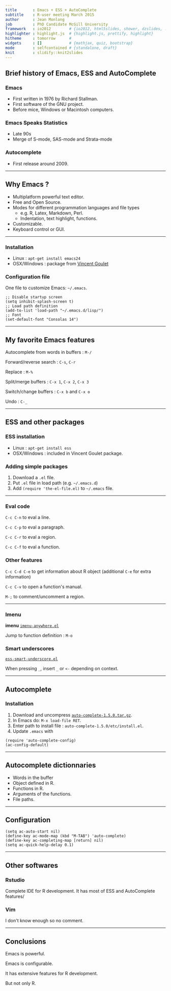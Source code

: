 ```yaml
---
title       : Emacs + ESS + AutoComplete
subtitle    : R-user meeting March 2015
author      : Jean Monlong
job         : PhD Candidate McGill University
framework   : io2012        # {io2012, html5slides, shower, dzslides, ...}
highlighter : highlight.js  # {highlight.js, prettify, highlight}
hitheme     : tomorrow      # 
widgets     : []            # {mathjax, quiz, bootstrap}
mode        : selfcontained # {standalone, draft}
knit        : slidify::knit2slides
---
```


## Brief history of Emacs, ESS and AutoComplete

### Emacs

+ First written in 1976 by Richard Stallman.
+ First software of the GNU project.
+ Before mice, Windows or Macintosh computers.

### Emacs Speaks Statistics

+ Late 90s
+ Merge of S-mode, SAS-mode and Strata-mode

### Autocomplete

+ First release around 2009.

---

## Why Emacs ?

+ Multiplatform powerful text editor.
+ Free and Open Source.
+ Modes for different programmation languages and file types
  + e.g. R, Latex, Markdown, Perl.
  + Indentation, text highlight, functions.
+ Customizable.
+ Keyboard control or GUI.

---


### Installation
+ Linux : `apt-get install emacs24`
+ OSX/Windows : package from [Vincent Goulet](http://vgoulet.act.ulaval.ca/en/emacs)

### Configuration file

One file to customize Emacs: `~/.emacs`.

```{elisp}
;; Disable startup screen
(setq inhibit-splash-screen t)
;; Load path definition
(add-to-list 'load-path "~/.emacs.d/lisp/")
;; Font
(set-default-font "Consolas 14")
```

---

## My favorite Emacs features

Autocomplete from words in buffers : `M-/`

Forward/reverse search : `C-s`, `C-r`

Replace : `M-%`

Split/merge buffers : `C-x 1`, `C-x 2`, `C-x 3`

Switch/change buffers : `C-x b` and `C-x o`

Undo : `C-_`

---

## ESS and other packages

### ESS installation
+ Linux : `apt-get install ess`
+ OSX/Windows : included in Vincent Goulet package.

### Adding simple packages

1. Download a `.el` file.
2. Put `.el` file in load path (e.g. `~/.emacs.d`)
3. Add `(require 'the-el-file.el)` to `~/.emacs` file.


---

### Eval code

`C-c C-n` to eval a line.

`C-c C-p` to eval a paragraph.

`C-c C-r` to eval a region.

`C-c C-f` to eval a function.

### Other features

`C-c C-d C-e` to get information about R object (additional `C-e` for extra information)

`C-c C-v` to open a function's manual. 

`M-;` to comment/uncomment a region.

---

### Imenu
**imenu** [`imenu-anywhere.el`](https://github.com/vspinu/imenu-anywhere)

Jump to function definition : `M-o`

### Smart underscores
[`ess-smart-underscore.el`](http://www.emacswiki.org/emacs/ess-smart-underscore.el)

When pressing `_`, insert `_` or `<-` depending on context.

---

## Autocomplete

### Installation

1. Download and uncompress [`auto-complete-1.5.0.tar.gz`](https://github.com/auto-complete/auto-complete).
2. In Emacs do: `M-x load-file RET`.
3. Enter path to install file : `auto-complete-1.5.0/etc/install.el`.
4. Update `.emacs` with

```{elisp}
(require 'auto-complete-config)
(ac-config-default)
```

---

## Autocomplete dictionnaries

+ Words in the buffer
+ Object defined in R.
+ Functions in R.
+ Arguments of the functions.
+ File paths.

---

## Configuration

```{elisp}
(setq ac-auto-start nil)
(define-key ac-mode-map (kbd "M-TAB") 'auto-complete)
(define-key ac-completing-map [return] nil)
(setq ac-quick-help-delay 0.1)
```

---

## Other softwares

### Rstudio

Complete IDE for R development.
It has most of ESS and AutoComplete features/

### Vim

I don't know enough so no comment.

---

## Conclusions

Emacs is powerful.

Emacs is configurable.

It has extensive features for R development.

But not only R.


